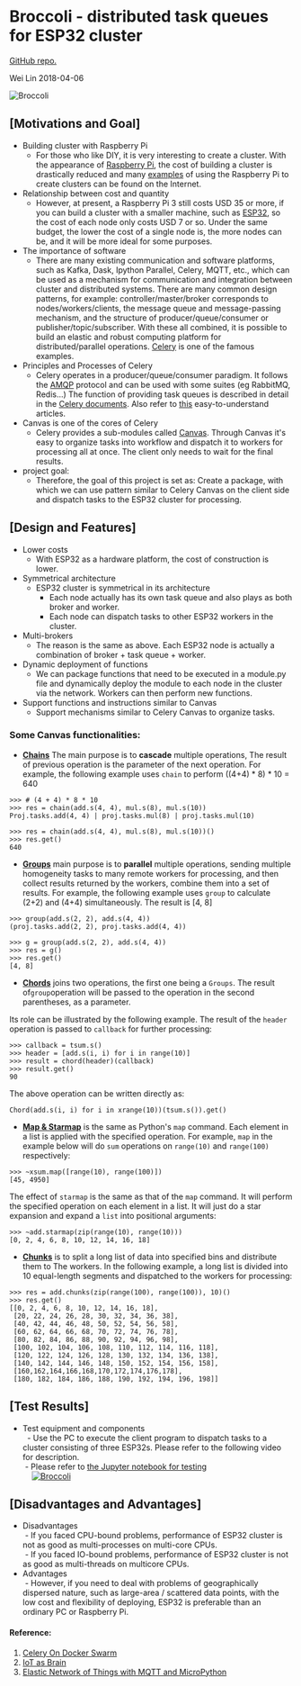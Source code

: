 
# Broccoli - distributed task queues for ESP32 cluster
[GitHub repo.](https://github.com/Wei1234c/Broccoli)

Wei Lin
2018-04-06

![Broccoli](https://raw.githubusercontent.com/Wei1234c/Broccoli/master/jpgs/Broccoli_cluster_cover.gif)

## [Motivations and Goal]
- Building cluster with Raspberry Pi  
  - For those who like DIY, it is very interesting to create a cluster. With the appearance of [Raspberry Pi](https://www.raspberrypi.org/), the cost of building a cluster is drastically reduced and many [examples](https://www.google.com.tw/search?q=raspberry+pi+cluster&tbm=isch&tbo=u&source=univ&sa=X&ved=0ahUKEwiTuYuw4qDaAhWMgLwKHXaMCNkQsAQIUA&biw=1543&bih=732) of using the Raspberry Pi to create clusters can be found on the Internet.  
- Relationship between cost and quantity  
  - However, at present, a Raspberry Pi 3 still costs USD 35 or more, if you can build a cluster with a smaller machine, such as [ESP32](https://en.wikipedia.org/wiki/ESP32), so the cost of each node only costs USD 7 or so. Under the same budget, the lower the cost of a single node is, the more nodes can be, and it will be more ideal for some purposes.  
- The importance of software  
  - There are many existing communication and software platforms, such as Kafka, Dask, Ipython Parallel, Celery, MQTT, etc., which can be used as a mechanism for communication and integration between cluster and distributed systems. There are many common design patterns, for example: controller/master/broker corresponds to nodes/workers/clients, the message queue and message-passing mechanism, and the structure of producer/queue/consumer or publisher/topic/subscriber. With these all combined, it is possible to build an elastic and robust computing platform for distributed/parallel operations. [Celery](http://www.celeryproject.org/) is one of the famous examples.  
- Principles and Processes of Celery  
  - Celery operates in a producer/queue/consumer paradigm. It follows the [AMQP](https://www.amqp.org/) protocol and can be used with some suites (eg RabbitMQ, Redis...) The function of providing task queues is described in detail in the [Celery documents](http://docs.celeryproject.org/en/latest/getting-started/index.html). Also refer to [this]( Https://www.vinta.com.br/blog/2017/celery-overview-archtecture-and-how-it-works/) easy-to-understand articles.  
- Canvas is one of the cores of Celery  
  - Celery provides a sub-modules called [Canvas](http://docs.celeryproject.org/en/latest/userguide/canvas.html). Through Canvas it's easy to organize tasks into workflow and dispatch it to workers for processing all at once. The client only needs to wait for the final results.  
- project goal:  
  - Therefore, the goal of this project is set as: Create a package, with which we can use pattern similar to Celery Canvas on the client side and dispatch tasks to the ESP32 cluster for processing.  

## [Design and Features]
- Lower costs  
  - With ESP32 as a hardware platform, the cost of construction is lower.  
- Symmetrical architecture  
  - ESP32 cluster is symmetrical in its architecture  
    - Each node actually has its own task queue and also plays as both broker and worker.  
    - Each node can dispatch tasks to other ESP32 workers in the cluster.  
- Multi-brokers  
  - The reason is the same as above. Each ESP32 node is actually a combination of broker + task queue + worker.  
- Dynamic deployment of functions  
  - We can package functions that need to be executed in a module.py file and dynamically deploy the module to each node in the cluster via the network. Workers can then perform new functions.  
- Support functions and instructions similar to Canvas  
  - Support mechanisms similar to Celery Canvas to organize tasks.  


### Some Canvas functionalities:

- **[Chains](http://docs.celeryproject.org/en/latest/userguide/canvas.html#chains)** The main purpose is to **cascade** multiple operations, The result of previous operation is the parameter of the next operation. For example, the following example uses `chain` to perform ((4+4) * 8) * 10 = 640  


```
>>> # (4 + 4) * 8 * 10
>>> res = chain(add.s(4, 4), mul.s(8), mul.s(10))
Proj.tasks.add(4, 4) | proj.tasks.mul(8) | proj.tasks.mul(10)

>>> res = chain(add.s(4, 4), mul.s(8), mul.s(10))()
>>> res.get()
640
```

- **[Groups](http://docs.celeryproject.org/en/latest/userguide/canvas.html#groups)** main purpose is to **parallel** multiple operations, sending multiple homogeneity tasks to many remote workers for processing, and then collect results returned by the workers, combine them into a set of results. For example, the following example uses `group` to calculate (2+2) and (4+4) simultaneously. The result is [4, 8]  

```
>>> group(add.s(2, 2), add.s(4, 4))
(proj.tasks.add(2, 2), proj.tasks.add(4, 4))

>>> g = group(add.s(2, 2), add.s(4, 4))
>>> res = g()
>>> res.get()
[4, 8]
```

- **[Chords](http://docs.celeryproject.org/en/latest/userguide/canvas.html#chords)** joins two operations, the first one being a `Groups`. The result of`group`operation will be passed to the operation in the second parentheses, as a parameter.

Its role can be illustrated by the following example. The result of the `header` operation is passed to `callback` for further processing:
```
>>> callback = tsum.s()
>>> header = [add.s(i, i) for i in range(10)]
>>> result = chord(header)(callback)
>>> result.get()
90
```
The above operation can be written directly as:
```
Chord(add.s(i, i) for i in xrange(10))(tsum.s()).get()
```

- **[Map & Starmap](http://docs.celeryproject.org/en/latest/userguide/canvas.html#map-starmap)** is the same as Python's `map` command. Each element in a list is applied with the specified operation. For example, `map` in the example below will do `sum` operations on `range(10)` and `range(100)` respectively:
```
>>> ~xsum.map([range(10), range(100)])
[45, 4950]
```
The effect of `starmap` is the same as that of the `map` command. It will perform the specified operation on each element in a list. It will just do a star expansion and expand a `list` into positional arguments:
```
>>> ~add.starmap(zip(range(10), range(10)))
[0, 2, 4, 6, 8, 10, 12, 14, 16, 18]
```

- **[Chunks](http://docs.celeryproject.org/en/latest/userguide/canvas.html#chunks)** is to split a long list of data into specified bins and distribute them to The workers. In the following example, a long list is divided into 10 equal-length segments and dispatched to the workers for processing:
```
>>> res = add.chunks(zip(range(100), range(100)), 10)()
>>> res.get()
[[0, 2, 4, 6, 8, 10, 12, 14, 16, 18],
 [20, 22, 24, 26, 28, 30, 32, 34, 36, 38],
 [40, 42, 44, 46, 48, 50, 52, 54, 56, 58],
 [60, 62, 64, 66, 68, 70, 72, 74, 76, 78],
 [80, 82, 84, 86, 88, 90, 92, 94, 96, 98],
 [100, 102, 104, 106, 108, 110, 112, 114, 116, 118],
 [120, 122, 124, 126, 128, 130, 132, 134, 136, 138],
 [140, 142, 144, 146, 148, 150, 152, 154, 156, 158],
 [160,162,164,166,168,170,172,174,176,178],
 [180, 182, 184, 186, 188, 190, 192, 194, 196, 198]]
```


## [Test Results]
- Test equipment and components  
  - Use the PC to execute the client program to dispatch tasks to a cluster consisting of three ESP32s. Please refer to the following video for description.  
 - Please refer to [the Jupyter notebook for testing](https://github.com/Wei1234c/Broccoli/blob/master/notebooks/demo/mini%20cluster%20test.ipynb)  
 
 
[![Broccoli](https://raw.githubusercontent.com/Wei1234c/Broccoli/master/jpgs/youtube.jpeg)](https://youtu.be/LbiSnh8w1kM)



## [Disadvantages and Advantages]
- Disadvantages  
  - If you faced CPU-bound problems, performance of ESP32 cluster is not as good as multi-processes on multi-core CPUs.  
  - If you faced IO-bound problems, performance of ESP32 cluster is not as good as multi-threads on multicore CPUs.  
- Advantages  
  - However, if you need to deal with problems of geographically dispersed nature, such as large-area / scattered data points, with the low cost and flexibility of deploying, ESP32 is preferable than an ordinary PC or Raspberry Pi.  


#### Reference:
  1. [Celery On Docker Swarm](https://github.com/Wei1234c/CeleryOnDockerSwarm/blob/master/celery_projects/CeleryOnDockerSwarm.md)   
  1. [IoT as Brain](https://github.com/Wei1234c/IOTasBrain)   
  1. [Elastic Network of Things with MQTT and MicroPython](https://github.com/Wei1234c/Elastic_Network_of_Things_with_MQTT_and_MicroPython)

